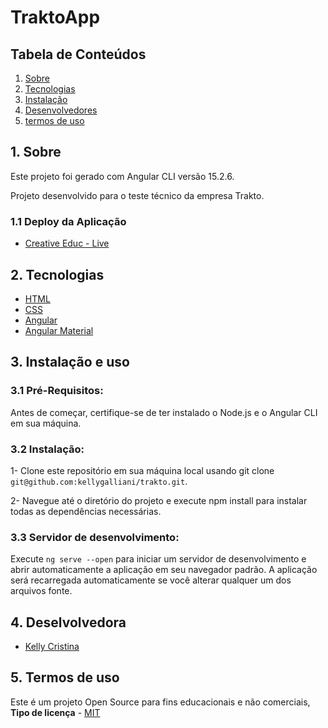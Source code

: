 # TraktoApp

<h2>Tabela de Conteúdos</h2>

1. [ Sobre ](#sobre)
2. [ Tecnologias](#techs)
3. [ Instalação ](#install)
4. [ Desenvolvedores ](#devs)
5. [ termos de uso ](#termos)

<a name="sobre"></a>

## 1. Sobre

Este projeto foi gerado com Angular CLI versão 15.2.6.

Projeto desenvolvido para o teste técnico da empresa Trakto.

### 1.1 Deploy da Aplicação

- <a name="creative" href="https://trakto.vercel.app" target="_blank">Creative Educ - Live</a>

<a name="links"></a>

<a name="techs"></a>

## 2. Tecnologias

- <a name="html" href="https://developer.mozilla.org/en-US/docs/Web/HTML" target="_blank">HTML</a>
- <a name="css" href="https://developer.mozilla.org/en-US/docs/Web/CSS" target="_blank">CSS</a>
- <a name="angular" href="https://angular.io/docs" target="_blank">Angular</a>
- <a name="Angular Material" href="https://material.angular.io/" target="_blank">Angular Material</a>

<a name="install"></a>

## 3. Instalação e uso

### 3.1 Pré-Requisitos:

Antes de começar, certifique-se de ter instalado o Node.js e o Angular CLI em sua máquina.

### 3.2 Instalação:

1- Clone este repositório em sua máquina local usando git clone `git@github.com:kellygalliani/trakto.git`.

2- Navegue até o diretório do projeto e execute npm install para instalar todas as dependências necessárias.

### 3.3 Servidor de desenvolvimento:

Execute `ng serve --open` para iniciar um servidor de desenvolvimento e abrir automaticamente a aplicação em seu navegador padrão. A aplicação será recarregada automaticamente se você alterar qualquer um dos arquivos fonte.

## 4. Deselvolvedora

- <a name="kelly" href="" target="_blank">Kelly Cristina</a>

<a name="termos"></a>

## 5. Termos de uso

Este é um projeto Open Source para fins educacionais e não comerciais, **Tipo de licença** - <a name="mit" href="https://opensource.org/licenses/MIT" target="_blank">MIT</a>
<a name="devs"></a>
